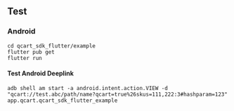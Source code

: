 ## Test

### Android
```
cd qcart_sdk_flutter/example
flutter pub get
flutter run
```

#### Test Android Deeplink
```
adb shell am start -a android.intent.action.VIEW -d "qcart://test.abc/path/name?qcart=true%26skus=111,222:3#hashparam=123" app.qcart.qcart_sdk_flutter_example
```